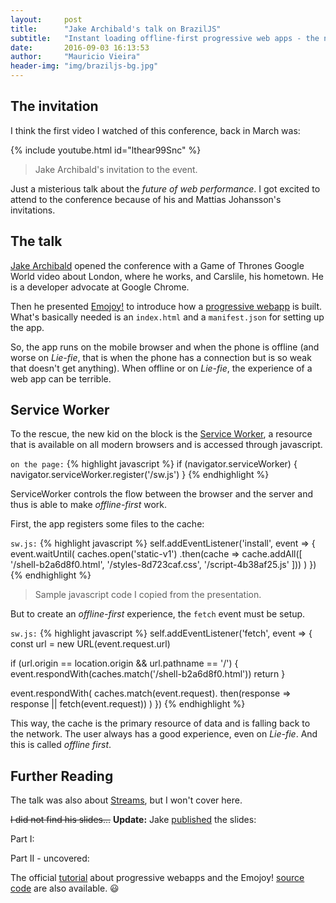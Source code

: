```yaml
---
layout:     post
title:      "Jake Archibald's talk on BrazilJS"
subtitle:   "Instant loading offline-first progressive web apps - the next generation - part II uncovered "
date:       2016-09-03 16:13:53
author:     "Mauricio Vieira"
header-img: "img/braziljs-bg.jpg"
---
```


<h2 class="section-heading">The invitation</h2>

I think the first video I watched of this conference, back in March was:

{% include youtube.html id="lthear99Snc" %}

<blockquote>Jake Archibald's invitation to the event.</blockquote>

Just a misterious talk about the _future of web performance_. I got excited to attend to the conference because of his and Mattias Johansson's invitations. 

<h2 class="section-heading">The talk</h2>

[Jake Archibald](https://jakearchibald.com) opened the conference with a Game of Thrones Google World video about London, where he works, and Carslile, his hometown. He is a developer advocate at Google Chrome.

Then he presented [Emojoy!](http://jakearchibald-gcm.appspot.com) to introduce how a [progressive webapp](https://developers.google.com/web/progressive-web-apps/) is built. What's basically needed is an <code>index.html</code> and a <code>manifest.json</code> for setting up the app.

So, the app runs on the mobile browser and when the phone is offline (and worse on _Lie-fie_, that is when the phone has a connection but is so weak that doesn't get anything). When offline or on _Lie-fie_, the experience of a web app can be terrible.

<h2 class="section-heading">Service Worker</h2>

To the rescue, the new kid on the block is the [Service Worker](http://www.html5rocks.com/en/tutorials/service-worker/introduction/), a resource that is available on all modern browsers and is accessed through javascript.

<code>on the page:</code>
{% highlight javascript %}
if (navigator.serviceWorker) {
  navigator.serviceWorker.register('/sw.js')
}
{% endhighlight %}

ServiceWorker controls the flow between the browser and the server and thus is able to make _offline-first_ work.

First, the app registers some files to the cache:

<code>sw.js:</code>
{% highlight javascript %}
self.addEventListener('install', event => {
  event.waitUntil(
    caches.open('static-v1')
      .then(cache => cache.addAll([
        '/shell-b2a6d8f0.html',
        '/styles-8d723caf.css',
        '/script-4b38af25.js'
      ]))
  )
})
{% endhighlight %}
<blockquote>Sample javascript code I copied from the presentation.</blockquote>

But to create an _offline-first_ experience, the <code>fetch</code> event must be setup.

<code>sw.js:</code>
{% highlight javascript %}
self.addEventListener('fetch', event => {
  const url = new URL(event.request.url)

  if (url.origin == location.origin && url.pathname == '/') {
    event.respondWith(caches.match('/shell-b2a6d8f0.html'))
    return
  }

  event.respondWith(
    caches.match(event.request).
      then(response => response || fetch(event.request))
  )
})
{% endhighlight %}

This way, the cache is the primary resource of data and is falling back to the network. The user always has a good experience, even on _Lie-fie_. And this is called _offline first_.

<h2 class="section-heading">Further Reading</h2>

The talk was also about [Streams](https://jakearchibald.com/2016/streams-ftw/), but I won't cover here.

<s>I did not find his slides...</s> <b>Update:</b> Jake [published](https://twitter.com/jaffathecake/status/772211953460707328) the slides:

Part I:
<script async class="speakerdeck-embed" data-id="f3406bb4c82744738ede2f3d2ab1bb74" data-ratio="1.77777777777778" src="//speakerdeck.com/assets/embed.js"></script>

Part II - uncovered:
<script async class="speakerdeck-embed" data-id="ef3764c11dbf4091b1bcaf2750f9372b" data-ratio="1.77777777777778" src="//speakerdeck.com/assets/embed.js"></script>

The official [tutorial](https://developers.google.com/web/fundamentals/getting-started/) about progressive webapps and the Emojoy! [source code](https://github.com/jakearchibald/emojoy/) are also available. 😃

